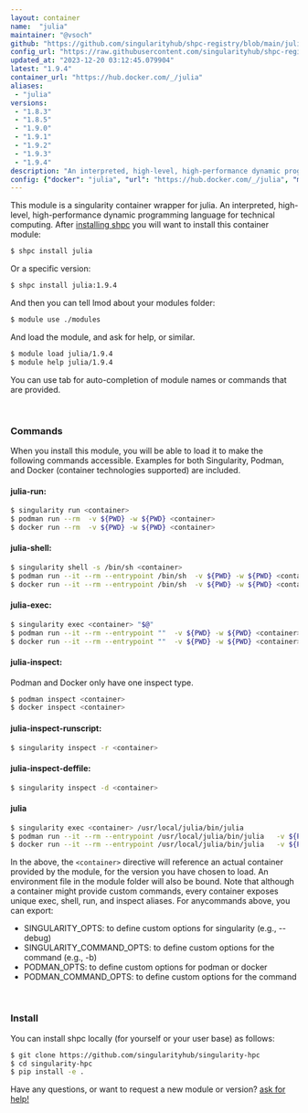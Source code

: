 ```yaml
---
layout: container
name:  "julia"
maintainer: "@vsoch"
github: "https://github.com/singularityhub/shpc-registry/blob/main/julia/container.yaml"
config_url: "https://raw.githubusercontent.com/singularityhub/shpc-registry/main/julia/container.yaml"
updated_at: "2023-12-20 03:12:45.079904"
latest: "1.9.4"
container_url: "https://hub.docker.com/_/julia"
aliases:
 - "julia"
versions:
 - "1.8.3"
 - "1.8.5"
 - "1.9.0"
 - "1.9.1"
 - "1.9.2"
 - "1.9.3"
 - "1.9.4"
description: "An interpreted, high-level, high-performance dynamic programming language for technical computing."
config: {"docker": "julia", "url": "https://hub.docker.com/_/julia", "maintainer": "@marcodelapierre", "description": "An interpreted, high-level, high-performance dynamic programming language for technical computing.", "latest": {"1.9.4": "sha256:2a6c8fc56eec5988886ae270da7f97a52b4cb75afba9aedb44195f2ecd7240a5"}, "tags": {"1.8.3": "sha256:172938f81c0a5f607a71c6babeb6f0d0aac7a9bb3d43b000734b80f764748448", "1.8.5": "sha256:c9c13e38ea7ef6a893b97834e75f00fec4fc07b24072088e1360171cb192ebb0", "1.9.0": "sha256:a4eba1f0c1c2076eef737f5f441c80de87997faab982e816fd256e50326c6c8d", "1.9.1": "sha256:9313aec843ab5395eb0898b004737497da2b7ed50d72b53fc94dfca014af7d51", "1.9.2": "sha256:f4ec5401b88c20c01565ad55b826821f987369ab461dedb72706d95798d4ddb0", "1.9.3": "sha256:2bb36ee0d8b44fb2a1e034fa4e636c66ccc713fa0a41ca23b5d9207b837cb41a", "1.9.4": "sha256:2a6c8fc56eec5988886ae270da7f97a52b4cb75afba9aedb44195f2ecd7240a5"}, "filter": ["^[0-9]+[.][0-9]+[.][0-9]+$"], "aliases": {"julia": "/usr/local/julia/bin/julia"}}
---
```


This module is a singularity container wrapper for julia.
An interpreted, high-level, high-performance dynamic programming language for technical computing.
After [installing shpc](#install) you will want to install this container module:


```bash
$ shpc install julia
```

Or a specific version:

```bash
$ shpc install julia:1.9.4
```

And then you can tell lmod about your modules folder:

```bash
$ module use ./modules
```

And load the module, and ask for help, or similar.

```bash
$ module load julia/1.9.4
$ module help julia/1.9.4
```

You can use tab for auto-completion of module names or commands that are provided.

<br>

### Commands

When you install this module, you will be able to load it to make the following commands accessible.
Examples for both Singularity, Podman, and Docker (container technologies supported) are included.

#### julia-run:

```bash
$ singularity run <container>
$ podman run --rm  -v ${PWD} -w ${PWD} <container>
$ docker run --rm  -v ${PWD} -w ${PWD} <container>
```

#### julia-shell:

```bash
$ singularity shell -s /bin/sh <container>
$ podman run --it --rm --entrypoint /bin/sh  -v ${PWD} -w ${PWD} <container>
$ docker run --it --rm --entrypoint /bin/sh  -v ${PWD} -w ${PWD} <container>
```

#### julia-exec:

```bash
$ singularity exec <container> "$@"
$ podman run --it --rm --entrypoint ""  -v ${PWD} -w ${PWD} <container> "$@"
$ docker run --it --rm --entrypoint ""  -v ${PWD} -w ${PWD} <container> "$@"
```

#### julia-inspect:

Podman and Docker only have one inspect type.

```bash
$ podman inspect <container>
$ docker inspect <container>
```

#### julia-inspect-runscript:

```bash
$ singularity inspect -r <container>
```

#### julia-inspect-deffile:

```bash
$ singularity inspect -d <container>
```


#### julia

```bash
$ singularity exec <container> /usr/local/julia/bin/julia
$ podman run --it --rm --entrypoint /usr/local/julia/bin/julia   -v ${PWD} -w ${PWD} <container> -c " $@"
$ docker run --it --rm --entrypoint /usr/local/julia/bin/julia   -v ${PWD} -w ${PWD} <container> -c " $@"
```



In the above, the `<container>` directive will reference an actual container provided
by the module, for the version you have chosen to load. An environment file in the
module folder will also be bound. Note that although a container
might provide custom commands, every container exposes unique exec, shell, run, and
inspect aliases. For anycommands above, you can export:

 - SINGULARITY_OPTS: to define custom options for singularity (e.g., --debug)
 - SINGULARITY_COMMAND_OPTS: to define custom options for the command (e.g., -b)
 - PODMAN_OPTS: to define custom options for podman or docker
 - PODMAN_COMMAND_OPTS: to define custom options for the command

<br>

### Install

You can install shpc locally (for yourself or your user base) as follows:

```bash
$ git clone https://github.com/singularityhub/singularity-hpc
$ cd singularity-hpc
$ pip install -e .
```

Have any questions, or want to request a new module or version? [ask for help!](https://github.com/singularityhub/singularity-hpc/issues)